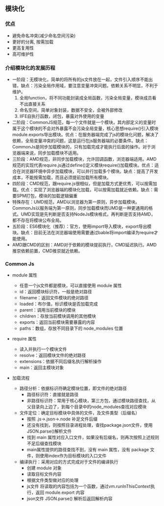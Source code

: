 ## 模块化

### 优点
- 避免命名冲突(减少命名空间污染)
- 更好的分离, 按需加载
- 更高复用性
- 高可维护性
  
### 介绍模块化的发展历程
- 一阶段：无模块化，简单的将所有的js文件放在一起，文件引入顺序不能出错，缺点：污染全局作用域，要注意变量冲突问题。依赖关系不明显，不利于维护。
   1. 全局function，将不同功能封装成全局函数，污染全局变量，模块成员看不出直接关系
   2. 命名空间，简单对象封装，数据不安全，会被外部修改
   3. IIFE自执行函数，闭包，暴露对外使用的变量
- 二阶段：CommonJS规范，每一个文件就是一个模块，其内部定义的变量时属于这个模块的不会对外暴露不会污染全局变量，核心思想require()引入模块module.exports导出模块。优点：在服务器端完成了js的模块化问题，解决了依赖，全局变量冲突的问题，这是运行在js服务器端的必要条件。缺点：CommonJs是同步加载模块的，只有加载完成才能执行后面的操作。对于浏览器端来说，同步加载模块不适用。
- 三阶段：AMD规范，非同步加载模块，允许回调函数，浏览器端适用。AMD规范的实现代表require.js通过define()定义模块require()加载模块。优点：适合在浏览器环境中异步加载模块，可以并行加载多个模块。缺点：提高了开发成本，不能按需加载，而且必须提前加载所有模块。
- 四阶段：CMD规范，跟require.js很相似，但是加载方式更优秀，可以按需加载。优点：实现了浏览器端的模块化加载，可以按需加载就近依赖。缺点：需要SPM打包，模块的加载逻辑偏重
- 特殊存在：UMD规范，AMD以浏览器为第一原则，异步加载模块。CommonJs以服务端为第一原则，同步加载模块而UMD是一种更通用的格式。UMD实现是先判断是否支持NodeJs模块格式，再判断是否支持AMD，都不存在将模块公布全局。
- 五阶段：ES6模块化（推荐）：官方，使用import导入模块，export导出模块。缺点：目前无法在浏览器端使用需要通过bable将import编译为require才能使用。
- AMD跟CMD的区别：AMD对于依赖的模块提前执行，CMD延迟执行。AMD推崇依赖前置，CMD推崇就近依赖。

### Common Js
- module 属性
  - 任意一个js文件都是模块，可以直接使用 module 属性
  - id：返回模块标识符，一般是绝对路径
  - filename：返回文件模块的绝对路径
  - loaded：布尔值，标识模块是否加载完成
  - parent：调用当前模块的模块
  - children：存放当前模块调用的其他模块
  - exports：返回当前模块需要暴露的内容
  - paths：数组，存放不同目录下的 node_modules 位置
- require 属性
  - 读入并执行一个模块文件
  - resolve：返回模块文件的绝对路径
  - extensions：依据不同后缀名执行解析操作
  - main：返回主模块对象

- 加载流程
  - 路径分析：依据标识符确定模块位置，即文件的绝对路径
    - 路径标识符：直接就是路径
    - 非路径标识符：常用于核心模块，第三方包，通过模块路径查找，从父目录向上边了，到每个目录中的node_modules查找对应模块
  - 文件定位：确定目标模块中具体的文件，及文件类型（后缀名）
    - 按照 .js->.json->.node 补足文件后缀
    - 还没有找到，则按照目录进程处理，查找package.json文件，使用JSON.parse()解析文件
    - 找到 main 属性对应入口文件，如果没有后缀名，则再次按照上述规则不足后缀查找模块
    - main属性提供的路径查找不到，没有 main 属性，没有 package 文件，则使用index作为目标模块的入口文件
  - 编译执行：采用对应的方式完成对于文件的编译执行
    - 创建 module 对象
    - 读取目标文件内容
    - 根据文件类型做对应的处理
    - js文件 将读取的内容包括为一个函数，通过vm.runInThisContext执行，返回 module.export 内容
    - json文件 JSON.parse() 解析后返回解析内容